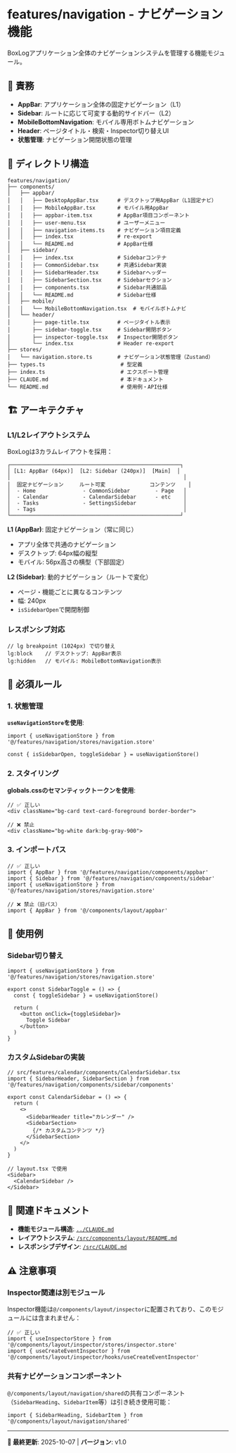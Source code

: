 # features/navigation - ナビゲーション機能

BoxLogアプリケーション全体のナビゲーションシステムを管理する機能モジュール。

## 🎯 責務

- **AppBar**: アプリケーション全体の固定ナビゲーション（L1）
- **Sidebar**: ルートに応じて可変する動的サイドバー（L2）
- **MobileBottomNavigation**: モバイル専用ボトムナビゲーション
- **Header**: ページタイトル・検索・Inspector切り替えUI
- **状態管理**: ナビゲーション開閉状態の管理

## 📁 ディレクトリ構造

```
features/navigation/
├── components/
│   ├── appbar/
│   │   ├── DesktopAppBar.tsx      # デスクトップ用AppBar（L1固定ナビ）
│   │   ├── MobileAppBar.tsx       # モバイル用AppBar
│   │   ├── appbar-item.tsx        # AppBar項目コンポーネント
│   │   ├── user-menu.tsx          # ユーザーメニュー
│   │   ├── navigation-items.ts    # ナビゲーション項目定義
│   │   ├── index.tsx              # re-export
│   │   └── README.md              # AppBar仕様
│   ├── sidebar/
│   │   ├── index.tsx              # Sidebarコンテナ
│   │   ├── CommonSidebar.tsx      # 共通Sidebar実装
│   │   ├── SidebarHeader.tsx      # Sidebarヘッダー
│   │   ├── SidebarSection.tsx     # Sidebarセクション
│   │   ├── components.tsx         # Sidebar共通部品
│   │   └── README.md              # Sidebar仕様
│   ├── mobile/
│   │   └── MobileBottomNavigation.tsx  # モバイルボトムナビ
│   └── header/
│       ├── page-title.tsx         # ページタイトル表示
│       ├── sidebar-toggle.tsx     # Sidebar開閉ボタン
│       ├── inspector-toggle.tsx   # Inspector開閉ボタン
│       └── index.tsx              # Header re-export
├── stores/
│   └── navigation.store.ts        # ナビゲーション状態管理（Zustand）
├── types.ts                        # 型定義
├── index.ts                        # エクスポート管理
├── CLAUDE.md                       # 本ドキュメント
└── README.md                       # 使用例・API仕様
```

## 🏗️ アーキテクチャ

### L1/L2レイアウトシステム

BoxLogは3カラムレイアウトを採用：

```
┌──────────────────────────────────────────────────────┐
│ [L1: AppBar (64px)]  [L2: Sidebar (240px)]  [Main]  │
│                                                       │
│  固定ナビゲーション     ルート可変              コンテンツ    │
│  - Home               - CommonSidebar        - Page   │
│  - Calendar           - CalendarSidebar      - etc    │
│  - Tasks              - SettingsSidebar               │
│  - Tags                                               │
└──────────────────────────────────────────────────────┘
```

**L1 (AppBar)**: 固定ナビゲーション（常に同じ）
- アプリ全体で共通のナビゲーション
- デスクトップ: 64px幅の縦型
- モバイル: 56px高さの横型（下部固定）

**L2 (Sidebar)**: 動的ナビゲーション（ルートで変化）
- ページ・機能ごとに異なるコンテンツ
- 幅: 240px
- `isSidebarOpen`で開閉制御

### レスポンシブ対応

```tsx
// lg breakpoint (1024px) で切り替え
lg:block    // デスクトップ: AppBar表示
lg:hidden   // モバイル: MobileBottomNavigation表示
```

## 🚨 必須ルール

### 1. 状態管理

**`useNavigationStore`を使用**:
```tsx
import { useNavigationStore } from '@/features/navigation/stores/navigation.store'

const { isSidebarOpen, toggleSidebar } = useNavigationStore()
```

### 2. スタイリング

**globals.cssのセマンティックトークンを使用**:
```tsx
// ✅ 正しい
<div className="bg-card text-card-foreground border-border">

// ❌ 禁止
<div className="bg-white dark:bg-gray-900">
```

### 3. インポートパス

```tsx
// ✅ 正しい
import { AppBar } from '@/features/navigation/components/appbar'
import { Sidebar } from '@/features/navigation/components/sidebar'
import { useNavigationStore } from '@/features/navigation/stores/navigation.store'

// ❌ 禁止（旧パス）
import { AppBar } from '@/components/layout/appbar'
```

## 📖 使用例

### Sidebar切り替え

```tsx
import { useNavigationStore } from '@/features/navigation/stores/navigation.store'

export const SidebarToggle = () => {
  const { toggleSidebar } = useNavigationStore()

  return (
    <button onClick={toggleSidebar}>
      Toggle Sidebar
    </button>
  )
}
```

### カスタムSidebarの実装

```tsx
// src/features/calendar/components/CalendarSidebar.tsx
import { SidebarHeader, SidebarSection } from '@/features/navigation/components/sidebar/components'

export const CalendarSidebar = () => {
  return (
    <>
      <SidebarHeader title="カレンダー" />
      <SidebarSection>
        {/* カスタムコンテンツ */}
      </SidebarSection>
    </>
  )
}

// layout.tsx で使用
<Sidebar>
  <CalendarSidebar />
</Sidebar>
```

## 🔗 関連ドキュメント

- **機能モジュール構造**: [`../CLAUDE.md`](../CLAUDE.md)
- **レイアウトシステム**: [`/src/components/layout/README.md`](/src/components/layout/README.md)
- **レスポンシブデザイン**: [`/src/CLAUDE.md`](/src/CLAUDE.md#レスポンシブデザイン実装ガイド)

## ⚠️ 注意事項

### Inspector関連は別モジュール

Inspector機能は`@/components/layout/inspector`に配置されており、このモジュールには含まれません：

```tsx
// ✅ 正しい
import { useInspectorStore } from '@/components/layout/inspector/stores/inspector.store'
import { useCreateEventInspector } from '@/components/layout/inspector/hooks/useCreateEventInspector'
```

### 共有ナビゲーションコンポーネント

`@/components/layout/navigation/shared`の共有コンポーネント（`SidebarHeading`、`SidebarItem`等）は引き続き使用可能：

```tsx
import { SidebarHeading, SidebarItem } from '@/components/layout/navigation/shared'
```

---

**📖 最終更新**: 2025-10-07 | **バージョン**: v1.0
